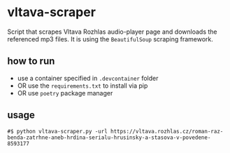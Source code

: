 # vltava-scraper
Script that scrapes Vltava Rozhlas audio-player page and downloads the referenced mp3 files.
It is using the `BeautifulSoup` scraping framework.

## how to run
* use a container specified in `.devcontainer` folder
* OR use the `requirements.txt` to install via pip
* OR use `poetry` package manager

## usage
```
#$ python vltava-scraper.py -url https://vltava.rozhlas.cz/roman-raz-benda-zatrhne-aneb-hrdina-serialu-hrusinsky-a-stasova-v-povedene-8593177
```